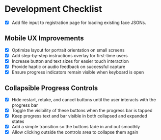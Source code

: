 # Development Checklist

- [x] Add file input to registration page for loading existing face JSONs.

## Mobile UX Improvements
- [x] Optimize layout for portrait orientation on small screens
- [x] Add step-by-step instructions overlay for first-time users
- [x] Increase button and text sizes for easier touch interaction
- [x] Provide haptic or audio feedback on successful capture
- [x] Ensure progress indicators remain visible when keyboard is open

## Collapsible Progress Controls
- [x] Hide restart, retake, and cancel buttons until the user interacts with the progress bar
- [x] Toggle the visibility of these buttons when the progress bar is tapped
- [x] Keep progress text and bar visible in both collapsed and expanded states
- [x] Add a simple transition so the buttons fade in and out smoothly
- [x] Allow clicking outside the controls area to collapse them again
